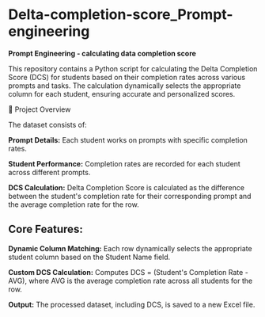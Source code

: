 # Delta-completion-score_Prompt-engineering

**Prompt Engineering - calculating data completion score**

This repository contains a Python script for calculating the Delta Completion Score (DCS) for students based on their completion rates across various prompts and tasks. The calculation dynamically selects the appropriate column for each student, ensuring accurate and personalized scores.

📝 Project Overview

The dataset consists of:

**Prompt Details:** Each student works on prompts with specific completion rates.

**Student Performance:** Completion rates are recorded for each student across different prompts.

**DCS Calculation:** Delta Completion Score is calculated as the difference between the student's completion rate for their corresponding prompt and the average completion rate for the row.

## Core Features:

**Dynamic Column Matching:** Each row dynamically selects the appropriate student column based on the Student Name field.

**Custom DCS Calculation:** Computes DCS = (Student's Completion Rate - AVG), where AVG is the average completion rate across all students for the row.

**Output:** The processed dataset, including DCS, is saved to a new Excel file.
